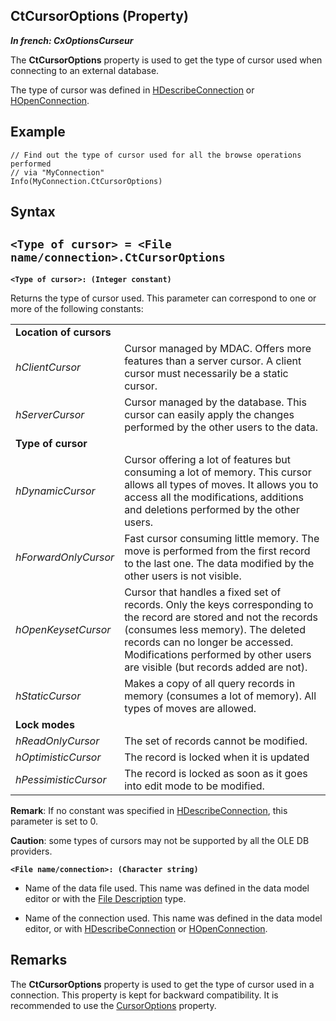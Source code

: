 


## CtCursorOptions (Property)

***In french: CxOptionsCurseur***
	



<a name="XUse"></a>
<a name="Use"></a>
<a name="description"></a>
The **CtCursorOptions** property is used to get the type of cursor used when connecting to an external database.

The type of cursor was defined in [HDescribeConnection](../WDLang4/3044205.md) or [HOpenConnection](../WDLang4/3044107.md).
<a name="Example1"></a>
<a name="sample_code"></a>

## Example


```wl
// Find out the type of cursor used for all the browse operations performed 
// via "MyConnection"
Info(MyConnection.CtCursorOptions)
```

<a name="XSYNTAX"></a>
<a name="SYNTAX1"></a>

## Syntax

`<Type of cursor> = <File name/connection>.CtCursorOptions`
---

**`<Type of cursor>: (Integer constant)`**

Returns the type of cursor used. This parameter can correspond to one or more of the following constants: 


|   |   |
| --- | --- |
| **Location of cursors** |
| *hClientCursor* | Cursor managed by MDAC. Offers more features than a server cursor. A client cursor must necessarily be a static cursor. |
| *hServerCursor* | Cursor managed by the database. This cursor can easily apply the changes performed by the other users to the data. |
| **Type of cursor** |
| *hDynamicCursor* | Cursor offering a lot of features but consuming a lot of memory. This cursor allows all types of moves. It allows you to access all the modifications, additions and deletions performed by the other users. |
| *hForwardOnlyCursor* | Fast cursor consuming little memory. The move is performed from the first record to the last one. The data modified by the other users is not visible. |
| *hOpenKeysetCursor* | Cursor that handles a fixed set of records. Only the keys corresponding to the record are stored and not the records (consumes less memory). The deleted records can no longer be accessed. Modifications performed by other users are visible (but records added are not). |
| *hStaticCursor* | Makes a copy of all query records in memory (consumes a lot of memory). All types of moves are allowed. |
| **Lock modes** |
| *hReadOnlyCursor* | The set of records cannot be modified. |
| *hOptimisticCursor* | The record is locked when it is updated |
| *hPessimisticCursor* | The record is locked as soon as it goes into edit mode to be modified. |

**Remark**: If no constant was specified in [HDescribeConnection](../WDLang4/3044205.md), this parameter is set to 0.

**Caution**: some types of cursors may not be supported by all the OLE DB providers.

**`<File name/connection>: (Character string)`**



- Name of the data file used. This name was defined in the data model editor or with the [File Description](../WDLang4/1514065.md) type.

- Name of the connection used. This name was defined in the data model editor, or with [HDescribeConnection](../WDLang4/3044205.md) or [HOpenConnection](../WDLang4/3044107.md).






<a name="NOTE0"></a>
<a name="NOTE0_1"></a>

## Remarks
The **CtCursorOptions** property is used to get the type of cursor used in a connection. This property is kept for backward compatibility. It is recommended to use the [CursorOptions](../Proprietes/2512103.md) property.


